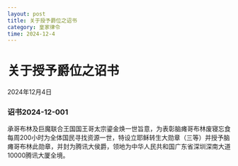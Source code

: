 ```yaml
--- 
layout: post
title: 关于授予爵位之诏书
category: 皇家律令
time: 2024-12-4
---
```

# 关于授予爵位之诏书
2024年12月4日
### 诏书2024-12-001
承哥布林及巨魔联合王国国王哥太宗鎏金焕一世旨意，为表彰脑瘫哥布林废寝忘食每周200小时为全体国民寻找资源一世，特设立耶稣转生大勋章（三等）并授予脑瘫哥布林此勋章，并封为腾讯大侯爵，领地为中华人民共和国广东省深圳深南大道10000腾讯大厦全境。